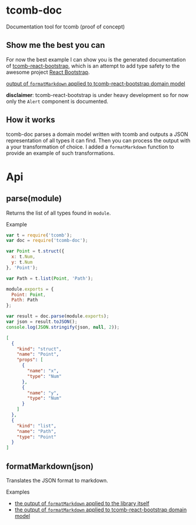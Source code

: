 tcomb-doc
=========

Documentation tool for tcomb (proof of concept)

## Show me the best you can

For now the best example I can show you is the generated documentation of [tcomb-react-bootstrap](https://github.com/gcanti/tcomb-react-bootstrap), which is an attempt to add type safety to the awesome project [React Bootstrap](http://react-bootstrap.github.io).

[output of `formatMarkdown` applied to tcomb-react-bootstrap domain model](examples/tcomb-react-bootstrap.md)

**disclaimer**: tcomb-react-bootstrap is under heavy development so for now only the `Alert` component is documented.

## How it works

tcomb-doc parses a domain model written with tcomb and outputs a JSON representation of all types it can find.
Then you can process the output with a your transformation of choice. I added a `formatMarkdown` function
to provide an example of such transformations.

# Api

## parse(module)

Returns the list of all types found in `module`.

Example

```javascript
var t = require('tcomb');
var doc = require('tcomb-doc');

var Point = t.struct({
  x: t.Num, 
  y: t.Num
}, 'Point');

var Path = t.list(Point, 'Path');

module.exports = {
  Point: Point,
  Path: Path
};

var result = doc.parse(module.exports);
var json = result.toJSON();
console.log(JSON.stringify(json, null, 2));
```

```json
[
  {
    "kind": "struct",
    "name": "Point",
    "props": [
      {
        "name": "x",
        "type": "Num"
      },
      {
        "name": "y",
        "type": "Num"
      }
    ]
  },
  {
    "kind": "list",
    "name": "Path",
    "type": "Point"
  }
]
```
## formatMarkdown(json)

Translates the JSON format to markdown.

Examples

- [the output of `formatMarkdown` applied to the library itself](examples/dogfood.md)
- [the output of `formatMarkdown` applied to tcomb-react-bootstrap domain model](examples/tcomb-react-bootstrap.md)
